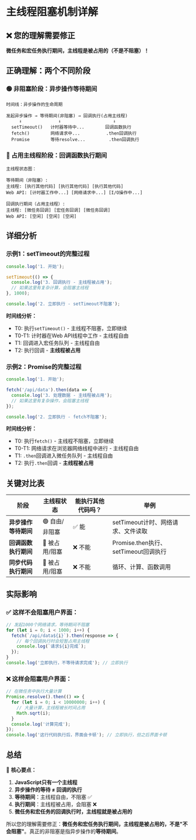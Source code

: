# 主线程阻塞机制详解

## ❌ 您的理解需要修正

**微任务和宏任务执行期间，主线程是被占用的（不是不阻塞）！**

## 正确理解：两个不同阶段

### 🟢 非阻塞阶段：异步操作等待期间

```
时间线：异步操作的生命周期

发起异步操作 → 等待期间(非阻塞) → 回调执行(占用主线程)
     ↓              ↓                    ↓
  setTimeout()   计时器等待中...        回调函数执行
  fetch()        网络请求中...          .then回调执行
  Promise        等待resolve...         .then回调执行
```

### 🔴 占用主线程阶段：回调函数执行期间

```
主线程状态图：

等待期间（非阻塞）:
主线程: [执行其他代码] [执行其他代码] [执行其他代码]
Web API: [计时器工作中...] [网络请求中...] [I/O操作中...]

回调执行期间（占用主线程）:
主线程: [微任务回调] [宏任务回调] [微任务回调]
Web API: [空闲] [空闲] [空闲]
```

## 详细分析

### 示例1：setTimeout的完整过程

```javascript
console.log('1. 开始');

setTimeout(() => {
  console.log('3. 回调执行 - 主线程被占用');
  // 如果这里有复杂计算，会阻塞主线程
}, 1000);

console.log('2. 立即执行 - setTimeout不阻塞');
```

**时间线分析：**
- T0: 执行`setTimeout()` - 主线程不阻塞，立即继续
- T0-T1: 计时器在Web API线程中工作 - 主线程自由
- T1: 回调进入宏任务队列 - 主线程自由
- T2: 执行回调 - **主线程被占用**

### 示例2：Promise的完整过程

```javascript
console.log('1. 开始');

fetch('/api/data').then(data => {
  console.log('3. 处理数据 - 主线程被占用');
  // 如果这里有复杂操作，会阻塞主线程
});

console.log('2. 立即执行 - fetch不阻塞');
```

**时间线分析：**
- T0: 执行`fetch()` - 主线程不阻塞，立即继续
- T0-T1: 网络请求在浏览器网络线程中进行 - 主线程自由
- T1: `.then`回调进入微任务队列 - 主线程自由
- T2: 执行`.then`回调 - **主线程被占用**

## 关键对比表

| 阶段 | 主线程状态 | 能执行其他代码吗？ | 举例 |
|------|------------|-------------------|------|
| **异步操作等待期间** | 🟢 自由/非阻塞 | ✅ 能 | setTimeout计时、网络请求、文件读取 |
| **回调函数执行期间** | 🔴 被占用/阻塞 | ❌ 不能 | Promise.then执行、setTimeout回调执行 |
| **同步代码执行期间** | 🔴 被占用/阻塞 | ❌ 不能 | 循环、计算、函数调用 |

## 实际影响

### ✅ 这样不会阻塞用户界面：

```javascript
// 发起1000个网络请求，等待期间不阻塞
for (let i = 0; i < 1000; i++) {
  fetch(`/api/data${i}`).then(response => {
    // 每个回调执行时会短暂占用主线程
    console.log(`请求${i}完成`);
  });
}
console.log('立即执行，不等待请求完成'); // 立即执行
```

### ❌ 这样会阻塞用户界面：

```javascript
// 在微任务中执行大量计算
Promise.resolve().then(() => {
  for (let i = 0; i < 10000000; i++) {
    // 大量计算，主线程被长时间占用
    Math.sqrt(i);
  }
  console.log('计算完成');
});
console.log('这行代码执行后，界面会卡顿'); // 立即执行，但之后界面卡顿
```

## 总结

🎯 **核心要点：**

1. **JavaScript只有一个主线程**
2. **异步操作的等待 ≠ 回调的执行**
3. **等待期间**：主线程自由，不阻塞 ✅
4. **执行期间**：主线程被占用，会阻塞 ❌
5. **微任务和宏任务的回调执行时，主线程就是被占用的**

所以您的理解需要修正：**微任务和宏任务执行期间，主线程是被占用的，不是"不会阻塞"**。真正的非阻塞是指异步操作的**等待期间**。 